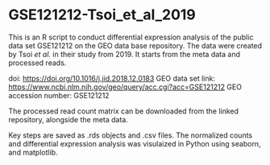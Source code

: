 # GSE121212-Tsoi_et_al_2019

This is an R script to conduct differential expression analysis of the public data set GSE121212 on the GEO data base repository. The data were created by Tsoi _et al._ in their study from 2019.
It starts from the meta data and processed reads.

doi: https://doi.org/10.1016/j.jid.2018.12.0183
GEO data set link: https://www.ncbi.nlm.nih.gov/geo/query/acc.cgi?acc=GSE121212
GEO accession number: GSE121212


The processed read count matrix can be downloaded from the linked repository, alongside the meta data.

Key steps are saved as .rds objects and .csv files. The normalized counts and differential expression analysis was visulaized in Python using seaborn, and matplotlib.
